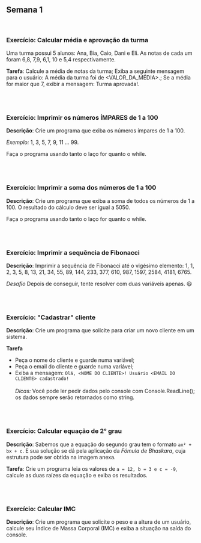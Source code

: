 ## Semana 1

</br>

### Exercício: Calcular média e aprovação da turma

Uma turma possui 5 alunos: Ana, Bia, Caio, Dani e Eli. As notas de cada um foram 6,8, 7,9, 6,1, 10 e 5,4 respectivamente.

**Tarefa**:
Calcule a média de notas da turma;
Exiba a seguinte mensagem para o usuário: A média da turma foi de <VALOR_DA_MÉDIA>.;
Se a média for maior que 7, exibir a mensagem: Turma aprovada!.

</br>
</br>

### Exercício: Imprimir os números ÍMPARES de 1 a 100

**Descrição**:
Crie um programa que exiba os números ímpares de 1 a 100.

_Exemplo:_
1, 3, 5, 7, 9, 11 ... 99.

Faça o programa usando tanto o laço for quanto o while.

</br>
</br>

### Exercício: Imprimir a soma dos números de 1 a 100

**Descrição**:
Crie um programa que exiba a soma de todos os números de 1 a 100. O resultado do cálculo deve ser igual a 5050.

Faça o programa usando tanto o laço for quanto o while.

</br>
</br>

### Exercício: Imprimir a sequência de Fibonacci

**Descrição**:
Imprimir a sequência de Fibonacci até o vigésimo elemento:
1, 1, 2, 3, 5, 8, 13, 21, 34, 55, 89, 144, 233, 377, 610, 987, 1597, 2584, 4181, 6765.

_Desafio_
Depois de conseguir, tente resolver com duas variáveis apenas. 😃

</br>
</br>

### Exercício: "Cadastrar" cliente

**Descrição**:
Crie um programa que solicite para criar um novo cliente em um sistema.

**Tarefa**

- Peça o nome do cliente e guarde numa variável;
- Peça o email do cliente e guarde numa variável;
- Exiba a mensagem:
  `Olá, <NOME DO CLIENTE>! Usuário <EMAIL DO CLIENTE> cadastrado!`
  </br>
  </br>
  _Dicas:_
  Você pode ler pedir dados pelo console com Console.ReadLine();
  os dados sempre serão retornados como string.

</br>
</br>

### Exercício: Calcular equação de 2° grau

**Descrição**:
Sabemos que a equação do segundo grau tem o formato `ax² + bx + c`. E sua solução se dá pela aplicação da _Fómula de Bhaskara_, cuja estrutura pode ser obtida na imagem anexa.

**Tarefa**:
Crie um programa leia os valores de `a = 12, b = 3 e c = -9`, calcule as duas raízes da equação e exiba os resultados.

</br>
</br>

### Exercício: Calcular IMC

**Descrição**:
Crie um programa que solicite o peso e a altura de um usuário, calcule seu Índice de Massa Corporal (IMC) e exiba a situação na saída do console.
